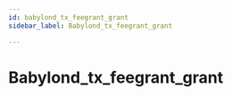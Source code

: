 ```yaml
---
id: babylond_tx_feegrant_grant
sidebar_label: Babylond_tx_feegrant_grant

---
```


# Babylond_tx_feegrant_grant